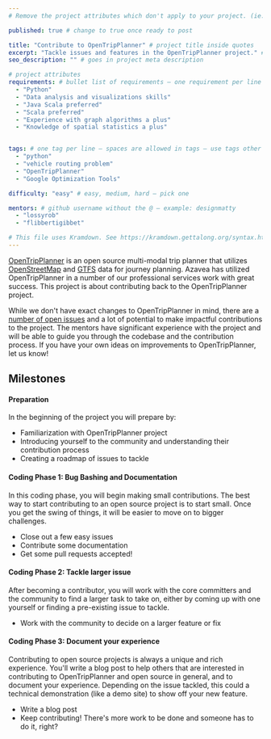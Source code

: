 ```yaml
---
# Remove the project attributes which don't apply to your project. (ie: if no issues, delete the issues section)

published: true # change to true once ready to post

title: "Contribute to OpenTripPlanner" # project title inside quotes
excerpt: "Tackle issues and features in the OpenTripPlanner project." # shows on project list page
seo_description: "" # goes in project meta description

# project attributes
requirements: # bullet list of requirements – one requirement per line – follow below format
  - "Python"
  - "Data analysis and visualizations skills"
  - "Java Scala preferred"
  - "Scala preferred"
  - "Experience with graph algorithms a plus"
  - "Knowledge of spatial statistics a plus"


tags: # one tag per line – spaces are allowed in tags – use tags other posts use
  - "python"
  - "vehicle routing problem"
  - "OpenTripPlanner"
  - "Google Optimization Tools"

difficulty: "easy" # easy, medium, hard – pick one

mentors: # github username without the @ – example: designmatty
  - "lossyrob"
  - "flibbertigibbet"

# This file uses Kramdown. See https://kramdown.gettalong.org/syntax.html for syntax
---
```


[OpenTripPlanner](https://github.com/opentripplanner/OpenTripPlanner) is an open source multi-modal trip planner that utilizes [OpenStreetMap](http://www.openstreetmap.org/) and [GTFS](https://developers.google.com/transit/gtfs/) data for journey planning. Azavea has utilized OpenTripPlanner in a number of our professional services work with great success. This project is about contributing back to the OpenTripPlanner project.

While we don't have exact changes to OpenTripPlanner in mind, there are a [number of open issues](https://github.com/opentripplanner/OpenTripPlanner/issues) and a lot of potential to make impactful contributions to the project. The mentors have significant experience with the project and will be able to guide you through the codebase and the contribution process. If you have your own ideas on improvements to OpenTripPlanner, let us know!

## Milestones

#### Preparation

In the beginning of the project you will prepare by:

- Familiarization with OpenTripPlanner project
- Introducing yourself to the community and understanding their contribution process
- Creating a roadmap of issues to tackle

#### Coding Phase 1: Bug Bashing and Documentation

In this coding phase, you will begin making small contributions. The best way to start contributing to an open source project is to start small. Once you get the swing of things, it will be easier to move on to bigger challenges.

- Close out a few easy issues
- Contribute some documentation
- Get some pull requests accepted!

#### Coding Phase 2: Tackle larger issue

After becoming a contributor, you will work with the core committers and the community to find a larger task to take on, either by coming up with one yourself or finding a pre-existing issue to tackle.

- Work with the community to decide on a larger feature or fix

#### Coding Phase 3: Document your experience

Contributing to open source projects is always a unique and rich experience. You'll write a blog post to help others that are interested in contributing to OpenTripPlanner and open source in general, and to document your experience. Depending on the issue tackled, this could a technical demonstration (like a demo site) to show off your new feature.

- Write a blog post
- Keep contributing! There's more work to be done and someone has to do it, right?

